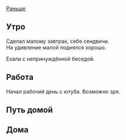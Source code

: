 [Раньше](2019.12.18.md)
## Утро
Сделал малому завтрак, себе сендвичи.  
На удивление малой поднялся хорошо.

Ехали с непринуждённой беседой.
## Работа
Начал рабочий день с ютуба. Возможно зря.
## Путь домой
## Дома